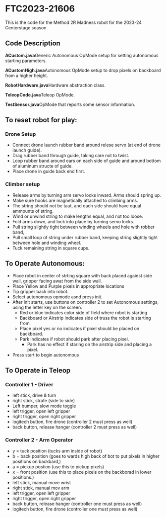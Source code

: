 # FTC2023-21606

This is the code for the Method 2R Madness robot for the 2023-24 Centerstage season

## Code Description

**ACustom.java**Generic Autonomous OpMode setup for setting autonomous starting parameters.

**ACustomHigh.java**Autonomous OpMode setup to drop pixels on backboard from a higher height.

**RobotHardware.java**Hardware abstraction class.

**TeleopCode.java**Teleop OpMode.

**TestSensor.java**OpMode that reports some sensor information.

## To reset robot for play:

### Drone Setup
- Connect drone launch rubber band around relese servo (at end of drone launch guide).
- Drag rubber band through guide, taking care not to twist.
- Loop rubber band around ears on each side of guide and around bottom of aluminum structe of guide.
- Place drone in guide back end first.

### Climber setup
- Release arms by turning arm servo locks inward.  Arms should spring up.
- Make sure hooks are magnetically attached to climbing arms.
- The string should not be taut, and each side should have equal ammounts of string.
- Wind or unwind string to make lengths equal, and not too loose.  
- Fold arms down, and lock into place by turning servo locks.
- Pull string slightly tight between winding wheels and hole with robber band,
- Pull small loop of string under rubber band, keeping string slightly tight between hole and winding wheel.
- Tuck remaining string in square cups.


## To Operate Autonomous:

- Place robot in center of strting square with back placed against side wall, gripper facing awat from the side wall.
- Place Yellow and Purple pixels in appropriate locations
- Tip gripper back into robot.
- Select autonomous opmode asnd press init.
- After init starts, use buttons on controller 2 to set Autonomous settings, using the letter key on the screen.
    - Red or blue indicates color side of field where robot is starting
	- Backboard or Airstrip indicates side of truss the robot is starting from
	- Place pixel yes or no indicates if pixel should be placed on backboard.
	- Park indicates if robot should park after placing pixel.
        - Park has no effect if staring on the airstrip side and placing a pixel.
- Press start to begin autonomous

## To Operate in Teleop

### Controller 1 - Driver

- left stick, drive & turn
- right stick, strafe (side to side)
- Left bumper, slow mode toggle
- left trigger, open left gripper
- right trigger, open right gripper
- logitech button, fire drone (controller 2 must press as well)
- back button, release hanger (controller 2 must press as well)

### Controller 2 - Arm Operator

- y = tuck position (tucks arm inside of robot)
- b = back position (goes to wards high back of bot to put pixels in higher positions on backbard,)
- a = pickup postion (use this to pickup pixels)
- x = front position (use this to place pixels on the backborad in lower positions.)
- left stick, manual move wrist
- right stick, manual mov arm
- left trigger, open left gripper
- right trigger, open right gripper
- back button, release hanger (controller one must press as well)
- logitech button, fire drone (controller one must press as well)

		
		
